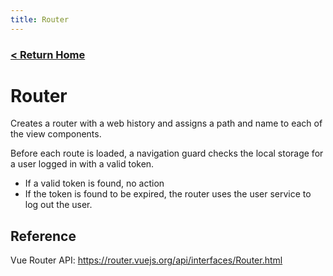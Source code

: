 ```yaml
---
title: Router
---
```


### [ < Return Home ](./README.md)
# Router

Creates a router with a web history and assigns a path and name to each of the view components.

Before each route is loaded, a navigation guard checks the local storage for a user logged in with a valid token.

* If a valid token is found, no action
* If the token is found to be expired, the router uses the user service to log out the user.

## Reference

Vue Router API:
https://router.vuejs.org/api/interfaces/Router.html
